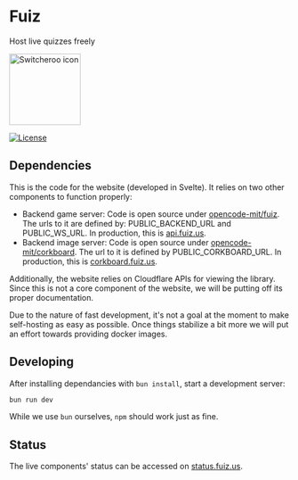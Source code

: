 # Fuiz

Host live quizzes freely

<img src="https://gitlab.com/opencode-mit/fuiz-website/-/raw/main/static/favicon.svg?ref_type=heads" width="128" height="128" alt="Switcheroo icon">

[![License](https://img.shields.io/gitlab/license/opencode-mit/fuiz?style=for-the-badge)](https://gitlab.com/opencode-mit/fuiz/-/raw/main/LICENSE)

## Dependencies

This is the code for the website (developed in Svelte). It relies on two other components to function properly:

- Backend game server: Code is open source under [opencode-mit/fuiz](https://gitlab.com/opencode-mit/fuiz). The urls to it are defined by: PUBLIC_BACKEND_URL and PUBLIC_WS_URL. In production, this is [api.fuiz.us](https://api.fuiz.us/).
- Backend image server: Code is open source under [opencode-mit/corkboard](https://gitlab.com/opencode-mit/corkboard). The url to it is defined by PUBLIC_CORKBOARD_URL. In production, this is [corkboard.fuiz.us](https://corkboard.fuiz.us/).

Additionally, the website relies on Cloudflare APIs for viewing the library. Since this is not a core component of the website, we will be putting off its proper documentation.

Due to the nature of fast development, it's not a goal at the moment to make self-hosting as easy as possible. Once things stabilize a bit more we will put an effort towards providing docker images.

## Developing

After installing dependancies with `bun install`, start a development server:

```bash
bun run dev
```

While we use `bun` ourselves, `npm` should work just as fine.

## Status

The live components' status can be accessed on [status.fuiz.us](https://status.fuiz.us/).

